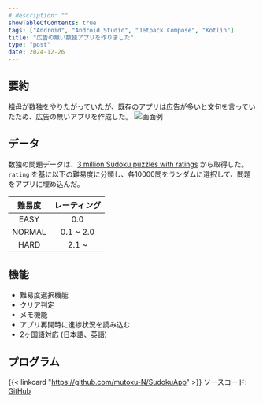```yaml
---
# description: ""
showTableOfContents: true
tags: ["Android", "Android Studio", "Jetpack Compose", "Kotlin"]
title: "広告の無い数独アプリを作りました"
type: "post"
date: 2024-12-26
---
```


## 要約
祖母が数独をやりたがっていたが、既存のアプリは広告が多いと文句を言っていたため、広告の無いアプリを作成した。
![画面例](/Portfolio/images/posts/sudoku_app/screen.png)

## データ
数独の問題データは、[3 million Sudoku puzzles with ratings](https://www.kaggle.com/datasets/radcliffe/3-million-sudoku-puzzles-with-ratings) から取得した。
`rating` を基に以下の難易度に分類し、各10000問をランダムに選択して、問題をアプリに埋め込んだ。

|難易度|レーティング|
|:-:|:-:|
|EASY|0.0|
|NORMAL|0.1 ~ 2.0|
|HARD|2.1 ~|

## 機能
- 難易度選択機能
- クリア判定
- メモ機能
- アプリ再開時に進捗状況を読み込む
- 2ヶ国語対応 (日本語、英語)

## プログラム
{{< linkcard "https://github.com/mutoxu-N/SudokuApp" >}}
ソースコード: [GitHub](https://github.com/mutoxu-N/SudokuApp)